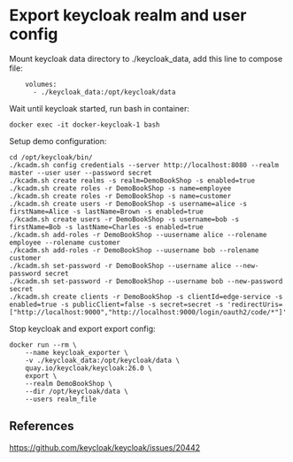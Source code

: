 # Export keycloak realm and user config

Mount keycloak data directory to ./keycloak_data, add this line to compose file:
```
    volumes:
      - ./keycloak_data:/opt/keycloak/data

```

Wait until keycloak started, run bash in container:
```
docker exec -it docker-keycloak-1 bash
```  

Setup demo configuration:

```
cd /opt/keycloak/bin/
./kcadm.sh config credentials --server http://localhost:8080 --realm master --user user --password secret
./kcadm.sh create realms -s realm=DemoBookShop -s enabled=true
./kcadm.sh create roles -r DemoBookShop -s name=employee
./kcadm.sh create roles -r DemoBookShop -s name=customer
./kcadm.sh create users -r DemoBookShop -s username=alice -s firstName=Alice -s lastName=Brown -s enabled=true
./kcadm.sh create users -r DemoBookShop -s username=bob -s firstName=Bob -s lastName=Charles -s enabled=true
./kcadm.sh add-roles -r DemoBookShop --uusername alice --rolename employee --rolename customer
./kcadm.sh add-roles -r DemoBookShop --uusername bob --rolename customer
./kcadm.sh set-password -r DemoBookShop --username alice --new-password secret
./kcadm.sh set-password -r DemoBookShop --username bob --new-password secret
./kcadm.sh create clients -r DemoBookShop -s clientId=edge-service -s enabled=true -s publicClient=false -s secret=secret -s 'redirectUris=["http://localhost:9000","http://localhost:9000/login/oauth2/code/*"]'
```
Stop keycloak and export export config:
```
docker run --rm \
    --name keycloak_exporter \
    -v ./keycloak_data:/opt/keycloak/data \
    quay.io/keycloak/keycloak:26.0 \
    export \
    --realm DemoBookShop \
    --dir /opt/keycloak/data \
    --users realm_file
```

## References
https://github.com/keycloak/keycloak/issues/20442